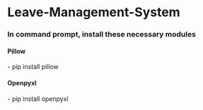 # Leave-Management-System

<h3> In command prompt, install these necessary modules </h3>
<h4> Pillow </h4>
  - pip install pillow

<h4> Openpyxl </h4> 
  - pip install openpyxl 
  
 
  
